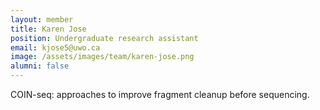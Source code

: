 ```yaml
---
layout: member
title: Karen Jose
position: Undergraduate research assistant
email: kjose5@uwo.ca
image: /assets/images/team/karen-jose.png
alumni: false
---
```


COIN-seq: approaches to improve fragment cleanup before sequencing.